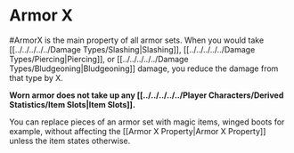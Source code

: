 # Armor X
#ArmorX is the main property of all armor sets.
	When you would take [[../../../../../Damage Types/Slashing|Slashing]], [[../../../../../Damage Types/Piercing|Piercing]], or [[../../../../../Damage Types/Bludgeoning|Bludgeoning]] damage, you reduce the damage from that type by X. 

**Worn armor does not take up any [[../../../../../Player Characters/Derived Statistics/Item Slots|Item Slots]].**

You can replace pieces of an armor set with magic items, winged boots for example, without affecting the [[Armor X Property|Armor X Property]] unless the item states otherwise.